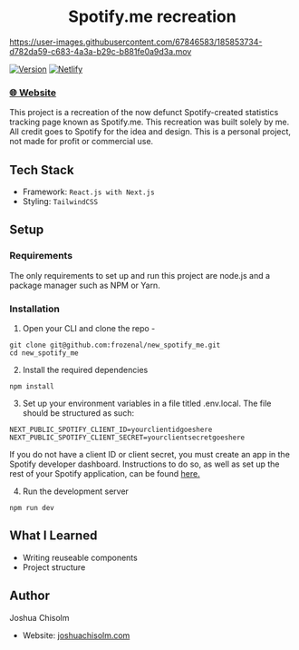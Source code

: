 <h1 align="center">
Spotify.me recreation
</h1>

https://user-images.githubusercontent.com/67846583/185853734-d782da59-c683-4a3a-b29c-b881fe0a9d3a.mov

[![Version](https://img.shields.io/static/v1?label=version&message=1.0.0&color=blue)](https://shields.io/)
[![Netlify](https://img.shields.io/netlify/90204b60-24c4-4ab5-9bb7-1635a186f45b)](https://shields.io/)

### [🌐 Website](https://gleaming-donut-7dd30a.netlify.app/)

This project is a recreation of the now defunct Spotify-created statistics tracking page known as Spotify.me. This recreation was built solely by me.
All credit goes to Spotify for the idea and design. This is a personal project, not made for profit or commercial use.


## Tech Stack
- Framework: `React.js with Next.js`
- Styling: `TailwindCSS`

## Setup

### Requirements

The only requirements to set up and run this project are node.js and a package manager such as NPM or Yarn.

### Installation

1. Open your CLI and clone the repo -

```
git clone git@github.com:frozenal/new_spotify_me.git
cd new_spotify_me
```

2. Install the required dependencies

```
npm install
```

3. Set up your environment variables in a file titled .env.local. The file should be structured as such:
```
NEXT_PUBLIC_SPOTIFY_CLIENT_ID=yourclientidgoeshere
NEXT_PUBLIC_SPOTIFY_CLIENT_SECRET=yourclientsecretgoeshere
```
If you do not have a client ID or client secret, you must create an app in the Spotify developer dashboard. Instructions to do so, as well as set up the rest of your Spotify application, can be found [here.](https://developer.spotify.com/documentation/general/guides/authorization/app-settings/)

4. Run the development server

```
npm run dev
```


## What I Learned
- Writing reuseable components
- Project structure

## Author
Joshua Chisolm
- Website: [joshuachisolm.com](https://www.joshuachisolm.com)

